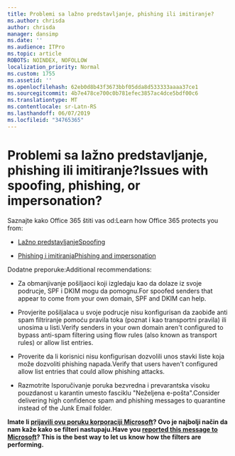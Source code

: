 ```yaml
---
title: Problemi sa lažno predstavljanje, phishing ili imitiranje?
ms.author: chrisda
author: chrisda
manager: dansimp
ms.date: ''
ms.audience: ITPro
ms.topic: article
ROBOTS: NOINDEX, NOFOLLOW
localization_priority: Normal
ms.custom: 1755
ms.assetid: ''
ms.openlocfilehash: 62eb0d8b43f3673bbf05dda8d533333aaaa37ce1
ms.sourcegitcommit: 4b7e478ce700c0b781efec3857ac4dce5bdf00c6
ms.translationtype: MT
ms.contentlocale: sr-Latn-RS
ms.lasthandoff: 06/07/2019
ms.locfileid: "34765365"
---
```

# <a name="issues-with-spoofing-phishing-or-impersonation"></a><span data-ttu-id="3bba9-102">Problemi sa lažno predstavljanje, phishing ili imitiranje?</span><span class="sxs-lookup"><span data-stu-id="3bba9-102">Issues with spoofing, phishing, or impersonation?</span></span>

<span data-ttu-id="3bba9-103">Saznajte kako Office 365 štiti vas od:</span><span class="sxs-lookup"><span data-stu-id="3bba9-103">Learn how Office 365 protects you from:</span></span>

- [<span data-ttu-id="3bba9-104">Lažno predstavljanje</span><span class="sxs-lookup"><span data-stu-id="3bba9-104">Spoofing</span></span>](https://docs.microsoft.com/office365/securitycompliance/anti-spoofing-protection)

- [<span data-ttu-id="3bba9-105">Phishing i imitiranja</span><span class="sxs-lookup"><span data-stu-id="3bba9-105">Phishing and impersonation</span></span>](https://docs.microsoft.com/office365/securitycompliance/atp-anti-phishing)

<span data-ttu-id="3bba9-106">Dodatne preporuke:</span><span class="sxs-lookup"><span data-stu-id="3bba9-106">Additional recommendations:</span></span>

- <span data-ttu-id="3bba9-107">Za obmanjivanje pošiljaoci koji izgledaju kao da dolaze iz svoje podrucje, SPF i DKIM mogu da pomognu.</span><span class="sxs-lookup"><span data-stu-id="3bba9-107">For spoofed senders that appear to come from your own domain, SPF and DKIM can help.</span></span>

- <span data-ttu-id="3bba9-108">Provjerite pošiljalaca u svoje podrucje nisu konfigurisan da zaobiđe anti spam filtriranje pomoću pravila toka (poznat i kao transportni pravila) ili unosima u listi.</span><span class="sxs-lookup"><span data-stu-id="3bba9-108">Verify senders in your own domain aren't configured to bypass anti-spam filtering using flow rules (also known as transport rules) or allow list entries.</span></span>

- <span data-ttu-id="3bba9-109">Proverite da li korisnici nisu konfigurisan dozvolili unos stavki liste koja može dozvoliti phishing napada.</span><span class="sxs-lookup"><span data-stu-id="3bba9-109">Verify that users haven't configured allow list entries that could allow phishing attacks.</span></span>

- <span data-ttu-id="3bba9-110">Razmotrite Isporučivanje poruka bezvredna i prevarantska visoku pouzdanost u karantin umesto fasciklu "Neželjena e-pošta".</span><span class="sxs-lookup"><span data-stu-id="3bba9-110">Consider delivering high confidence spam and phishing messages to quarantine instead of the Junk Email folder.</span></span>

<span data-ttu-id="3bba9-111">**Imate li [prijavili ovu poruku korporaciji Microsoft](https://support.office.com/article/b5caa9f1-cdf3-4443-af8c-ff724ea719d2)? Ovo je najbolji način da nam kaže kako se filteri nastupaju.**</span><span class="sxs-lookup"><span data-stu-id="3bba9-111">**Have you [reported this message to Microsoft](https://support.office.com/article/b5caa9f1-cdf3-4443-af8c-ff724ea719d2)? This is the best way to let us know how the filters are performing.**</span></span>

